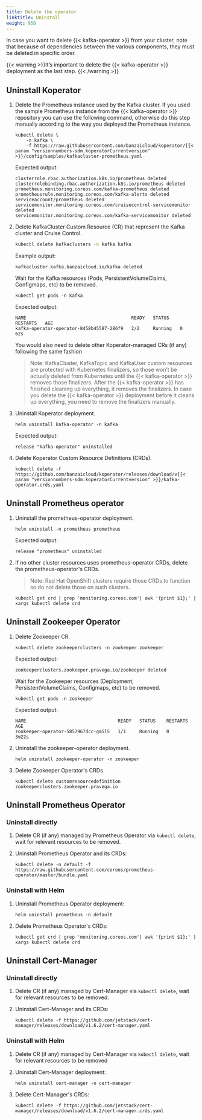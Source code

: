 ```yaml
---
title: Delete the operator
linktitle: Uninstall
weight: 950
---
```


In case you want to delete {{< kafka-operator >}} from your cluster, note that because of dependencies between the various components, they must be deleted in specific order.

{{< warning >}}It’s important to delete the {{< kafka-operator >}} deployment as the last step.
{{< /warning >}}

## Uninstall Koperator

1. Delete the Prometheus instance used by the Kafka cluster. If you used the sample Prometheus instance from the {{< kafka-operator >}} repository you can use the following command, otherwise do this step manually according to the way you deployed the Prometheus instance.

    ```
    kubectl delete \
        -n kafka \
        -f https://raw.githubusercontent.com/banzaicloud/koperator/{{< param "versionnumbers-sdm.koperatorCurrentversion" >}}/config/samples/kafkacluster-prometheus.yaml
    ```

    Expected output:

    ```
    clusterrole.rbac.authorization.k8s.io/prometheus deleted
    clusterrolebinding.rbac.authorization.k8s.io/prometheus deleted
    prometheus.monitoring.coreos.com/kafka-prometheus deleted
    prometheusrule.monitoring.coreos.com/kafka-alerts deleted
    serviceaccount/prometheus deleted
    servicemonitor.monitoring.coreos.com/cruisecontrol-servicemonitor deleted
    servicemonitor.monitoring.coreos.com/kafka-servicemonitor deleted
    ```

1. Delete KafkaCluster Custom Resource (CR) that represent the Kafka cluster and Cruise Control.

    ```bash
    kubectl delete kafkaclusters -n kafka kafka
    ```

    Example output:

    ```
    kafkacluster.kafka.banzaicloud.io/kafka deleted
    ```
    
    Wait for the Kafka resources (Pods, PersistentVolumeClaims, Configmaps, etc) to be removed.

    ```
    kubectl get pods -n kafka
    ```

    Expected output:

    ```
    NAME                                       READY   STATUS    RESTARTS   AGE
    kafka-operator-operator-8458b45587-286f9   2/2     Running   0          62s
    ```

    You would also need to delete other Koperator-managed CRs (if any) following the same fashion

    > Note: KafkaCluster, KafkaTopic and KafkaUser custom resources are protected with Kubernetes finalizers, so those won’t be actually deleted from Kubernetes until the {{< kafka-operator >}} removes those finalizers. After the {{< kafka-operator >}} has finished cleaning up everything, it removes the finalizers. In case you delete the {{< kafka-operator >}} deployment before it cleans up everything, you need to remove the finalizers manually.


1. Uninstall Koperator deployment.

    ```
    helm uninstall kafka-operator -n kafka
    ```

    Expected output:

    ```
    release "kafka-operator" uninstalled
    ```

1. Delete Koperator Custom Resource Definitions (CRDs).
    ```
    kubectl delete -f https://github.com/banzaicloud/koperator/releases/download/v{{< param "versionnumbers-sdm.koperatorCurrentversion" >}}/kafka-operator.crds.yaml
    ```

## Uninstall Prometheus operator

1. Uninstall the prometheus-operator deployment.

    ```
    helm uninstall -n prometheus prometheus
    ```

    Expected output:

    ```
    release "prometheus" uninstalled
    ```

1. If no other cluster resources uses prometheus-operator CRDs, delete the prometheus-operator's CRDs.

    > Note: Red Hat OpenShift clusters require those CRDs to function so do not delete those on such clusters.

    ```
    kubectl get crd | grep 'monitoring.coreos.com'| awk '{print $1};' | xargs kubectl delete crd
    ```

## Uninstall Zookeeper Operator

1. Delete Zookeeper CR.

    ```
    kubectl delete zookeeperclusters -n zookeeper zookeeper
    ```

    Expected output:

    ```
    zookeeperclusters.zookeeper.pravega.io/zookeeper deleted
    ```

    Wait for the Zookeeper resources (Deployment, PersistentVolumeClaims, Configmaps, etc) to be removed.

    ```
    kubectl get pods -n zookeeper
    ```

    Expected output:

    ```
    NAME                                  READY   STATUS    RESTARTS   AGE
    zookeeper-operator-5857967dcc-gm5l5   1/1     Running   0          3m22s
    ```

1. Uninstall the zookeeper-operator deployment.

    ```
    helm uninstall zookeeper-operator -n zookeeper
    ```

1. Delete Zookeeper Operator's CRDs

    ```
    kubectl delete customresourcedefinition zookeeperclusters.zookeeper.pravega.io
    ```

## Uninstall Prometheus Operator

### Uninstall directly

1. Delete CR (if any) managed by Prometheus Operator via `kubectl delete`, wait for relevant resources to be removed.

1. Uninstall Prometheus Operator and its CRDs:
    ```
    kubectl delete -n default -f https://raw.githubusercontent.com/coreos/prometheus-operator/master/bundle.yaml
    ```

### Uninstall with Helm

1. Uninstall Prometheus Operator deployment:
    ```
    helm uninstall prometheus -n default
    ```

1. Delete Prometheus Operator's CRDs:
    ```
    kubectl get crd | grep 'monitoring.coreos.com'| awk '{print $1};' | xargs kubectl delete crd
    ```

## Uninstall Cert-Manager

### Uninstall directly

1. Delete CR (if any) managed by Cert-Manager via `kubectl delete`, wait for relevant resources to be removed.

1. Uninstall Cert-Manager and its CRDs:
    ```
    kubectl delete -f https://github.com/jetstack/cert-manager/releases/download/v1.6.2/cert-manager.yaml
    ```

### Uninstall with Helm

1. Delete CR (if any) managed by Cert-Manager via `kubectl delete`, wait for relevant resources to be removed

1. Uninstall Cert-Manager deployment:
    ```
    helm uninstall cert-manager -n cert-manager
    ```
1. Delete Cert-Manager's CRDs:
    ```
    kubectl delete -f https://github.com/jetstack/cert-manager/releases/download/v1.6.2/cert-manager.crds.yaml
    ```